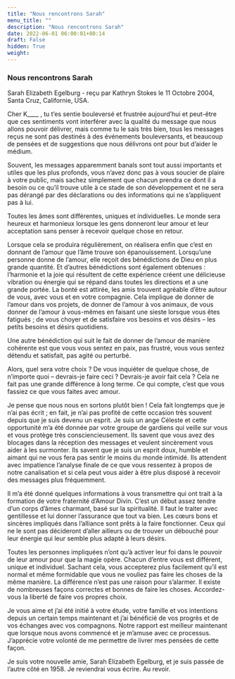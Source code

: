 ```yaml
---
title: "Nous rencontrons Sarah"
menu_title: ""
description: "Nous rencontrons Sarah"
date: 2022-06-01 06:00:01+00:14
draft: False
hidden: True
weight:
---
```

### Nous rencontrons Sarah

Sarah Elizabeth Egelburg - reçu par Kathryn Stokes le 11 Octobre 2004, Santa Cruz, Californie, USA.

Cher K____ , tu t’es sentie bouleversé et frustrée aujourd’hui et peut-être que ces sentiments vont interférer avec la qualité du message que nous allons pouvoir délivrer, mais comme tu le sais très bien, tous les messages reçus ne sont pas destinés à des événements bouleversants, et beaucoup de pensées et de suggestions que nous délivrons ont pour but d’aider le médium.

Souvent, les messages apparemment banals sont tout aussi importants et utiles que les plus profonds, vous n’avez donc pas à vous soucier de plaire à votre public, mais sachez simplement que chacun prendra ce dont il a besoin ou ce qu’il trouve utile à ce stade de son développement et ne sera pas dérangé par des déclarations ou des informations qui ne s’appliquent pas à lui.

Toutes les âmes sont différentes, uniques et individuelles. Le monde sera heureux et harmonieux lorsque les gens donneront leur amour et leur acceptation sans penser à recevoir quelque chose en retour.

Lorsque cela se produira régulièrement, on réalisera enfin que c’est en donnant de l’amour que l’âme trouve son épanouissement. Lorsqu’une personne donne de l’amour, elle reçoit des bénédictions de Dieu en plus grande quantité. Et d’autres bénédictions sont également obtenues : l’harmonie et la joie qui résultent de cette expérience créent une délicieuse vibration ou énergie qui se répand dans toutes les directions et a une grande portée. La bonté est attirée, les amis trouvent agréable d’être autour de vous, avec vous et en votre compagnie. Cela implique de donner de l’amour dans vos projets, de donner de l’amour à vos animaux, de vous donner de l’amour à vous-mêmes en faisant une sieste lorsque vous êtes fatigués ; de vous choyer et de satisfaire vos besoins et vos désirs – les petits besoins et désirs quotidiens.

Une autre bénédiction qui suit le fait de donner de l’amour de manière cohérente est que vous vous sentez en paix, pas frustré, vous vous sentez détendu et satisfait, pas agité ou perturbé.

Alors, quel sera votre choix ? De vous inquiéter de quelque chose, de n’importe quoi – devrais-je faire ceci ? Devrais-je avoir fait cela ? Cela ne fait pas une grande différence à long terme. Ce qui compte, c’est que vous fassiez ce que vous faites avec amour.

Je pense que nous nous en sortons plutôt bien ! Cela fait longtemps que je n’ai pas écrit ; en fait, je n’ai pas profité de cette occasion très souvent depuis que je suis devenu un esprit. Je suis un ange Céleste et cette opportunité m’a été donnée par votre groupe de gardiens qui veille sur vous et vous protège très consciencieusement. Ils savent que vous avez des blocages dans la réception des messages et veulent sincèrement vous aider à les surmonter. Ils savent que je suis un esprit doux, humble et aimant qui ne vous fera pas sentir le moins du monde intimidé. Ils attendent avec impatience l’analyse finale de ce que vous ressentez à propos de notre canalisation et si cela peut vous aider à être plus disposé à recevoir des messages plus fréquemment.

Il m’a été donné quelques informations à vous transmettre qui ont trait à la formation de votre fraternité d’Amour Divin. C’est un début assez tendre d’un corps d’âmes charmant, basé sur la spiritualité. Il faut le traiter avec gentillesse et lui donner l’assurance que tout va bien. Les cœurs bons et sincères impliqués dans l’alliance sont prêts à la faire fonctionner. Ceux qui ne le sont pas décideront d’aller ailleurs ou de trouver un débouché pour leur énergie qui leur semble plus adapté à leurs désirs.

Toutes les personnes impliquées n’ont qu’à activer leur foi dans le pouvoir de leur amour pour que la magie opère. Chacun d’entre vous est différent, unique et individuel. Sachant cela, vous accepterez plus facilement qu’il est normal et même formidable que vous ne vouliez pas faire les choses de la même manière. La différence n’est pas une raison pour s’alarmer. Il existe de nombreuses façons correctes et bonnes de faire les choses. Accordez-vous la liberté de faire vos propres choix.

Je vous aime et j’ai été initié à votre étude, votre famille et vos intentions depuis un certain temps maintenant et j’ai bénéficié de vos progrès et de vos échanges avec vos compagnons. Notre rapport est meilleur maintenant que lorsque nous avons commencé et je m’amuse avec ce processus. J’apprécie votre volonté de me permettre de livrer mes pensées de cette façon.

Je suis votre nouvelle amie, Sarah Elizabeth Egelburg, et je suis passée de l’autre côté en 1958. Je reviendrai vous écrire. Au revoir.
